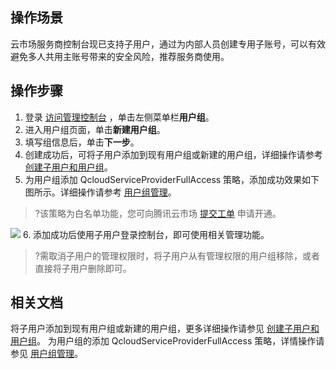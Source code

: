 ## 操作场景
云市场服务商控制台现已支持子用户，通过为内部人员创建专用子账号，可以有效避免多人共用主账号带来的安全风险，推荐服务商使用。

## 操作步骤
1. 登录 [访问管理控制台](https://console.cloud.tencent.com/cam) ，单击左侧菜单栏**用户组**。
2. 进入用户组页面，单击**新建用户组**。
3. 填写组信息后，单击**下一步**。
4. 创建成功后，可将子用户添加到现有用户组或新建的用户组，详细操作请参考 [创建子用户和用户组](https://cloud.tencent.com/document/product/598/13674)。
5. 为用户组添加 QcloudServiceProviderFullAccess 策略，添加成功效果如下图所示。详细操作请参考 [用户组管理](https://cloud.tencent.com/document/product/598/10599)。
>?该策略为白名单功能，您可向腾讯云市场 [提交工单](https://console.cloud.tencent.com/workorder/category) 申请开通。
  
 ![](https://main.qcloudimg.com/raw/13dab5fb7adda4196fe48c1bae690998.png)
6. 添加成功后使用子用户登录控制台，即可使用相关管理功能。
>?需取消子用户的管理权限时，将子用户从有管理权限的用户组移除，或者直接将子用户删除即可。



## 相关文档
将子用户添加到现有用户组或新建的用户组，更多详细操作请参见 [创建子用户和用户组](https://cloud.tencent.com/document/product/598/13674)。
为用户组的添加 QcloudServiceProviderFullAccess 策略，详情操作请参见 [用户组管理](https://cloud.tencent.com/document/product/598/10599)。
